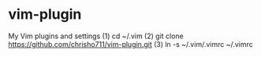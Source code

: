 vim-plugin
==========

My Vim plugins and settings
(1) cd ~/.vim
(2) git clone https://github.com/chrisho711/vim-plugin.git
(3) ln -s ~/.vim/.vimrc ~/.vimrc
